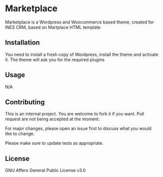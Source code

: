 # Marketplace

Marketplace is a Wordpress and Woocommerce based theme, created for INES CRM, based on Martplace HTML template

## Installation

You need to install a fresh copy of Wordpress, install the theme and activate it. The theme will ask you for the required plugins

## Usage

N/A


## Contributing
This is an internal project. You are welcome to fork it if you want. Pull request are not being accepted at the moment.

For major changes, please open an issue first to discuss what you would like to change.

Please make sure to update tests as appropriate.

## License
GNU Affero General Public License v3.0
